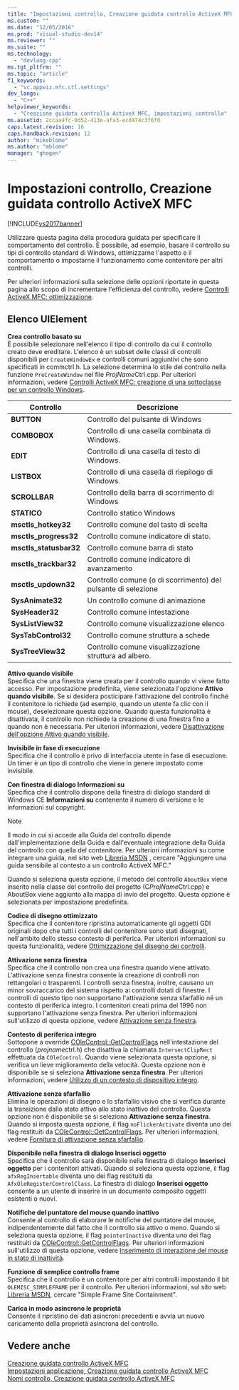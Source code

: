 ```yaml
---
title: "Impostazioni controllo, Creazione guidata controllo ActiveX MFC | Microsoft Docs"
ms.custom: ""
ms.date: "12/05/2016"
ms.prod: "visual-studio-dev14"
ms.reviewer: ""
ms.suite: ""
ms.technology: 
  - "devlang-cpp"
ms.tgt_pltfrm: ""
ms.topic: "article"
f1_keywords: 
  - "vc.appwiz.mfc.ctl.settings"
dev_langs: 
  - "C++"
helpviewer_keywords: 
  - "Creazione guidata controllo ActiveX MFC, impostazioni controllo"
ms.assetid: 2ccaa4fc-0d52-413e-afa3-ecd474c3f6f0
caps.latest.revision: 16
caps.handback.revision: 12
author: "mikeblome"
ms.author: "mblome"
manager: "ghogen"
---
```

# Impostazioni controllo, Creazione guidata controllo ActiveX MFC
[!INCLUDE[vs2017banner](../../assembler/inline/includes/vs2017banner.md)]

Utilizzare questa pagina della procedura guidata per specificare il comportamento del controllo.  È possibile, ad esempio, basare il controllo su tipi di controllo standard di Windows, ottimizzarne l'aspetto e il comportamento o impostarne il funzionamento come contenitore per altri controlli.  
  
 Per ulteriori informazioni sulla selezione delle opzioni riportate in questa pagina allo scopo di incrementare l'efficienza del controllo, vedere [Controlli ActiveX MFC: ottimizzazione](../../mfc/mfc-activex-controls-optimization.md).  
  
## Elenco UIElement  
 **Crea controllo basato su**  
 È possibile selezionare nell'elenco il tipo di controllo da cui il controllo creato deve ereditare.  L'elenco è un subset delle classi di controlli disponibili per `CreateWindowEx` e controlli comuni aggiuntivi che sono specificati in commctrl.h.  La selezione determina lo stile del controllo nella funzione `PreCreateWindow` nel file *ProjName*Ctrl.cpp.  Per ulteriori informazioni, vedere [Controlli ActiveX MFC: creazione di una sottoclasse per un controllo Windows](../../mfc/mfc-activex-controls-subclassing-a-windows-control.md).  
  
|Controllo|Descrizione|  
|---------------|-----------------|  
|**BUTTON**|Controllo del pulsante di Windows|  
|**COMBOBOX**|Controllo di una casella combinata di Windows.|  
|**EDIT**|Controllo di una casella di testo di Windows.|  
|**LISTBOX**|Controllo di una casella di riepilogo di Windows.|  
|**SCROLLBAR**|Controllo della barra di scorrimento di Windows|  
|**STATICO**|Controllo statico Windows|  
|**msctls\_hotkey32**|Controllo comune del tasto di scelta|  
|**msctls\_progress32**|Controllo comune indicatore di stato.|  
|**msctls\_statusbar32**|Controllo comune barra di stato|  
|**msctls\_trackbar32**|Controllo comune indicatore di avanzamento|  
|**msctls\_updown32**|Controllo comune \(o di scorrimento\) del pulsante di selezione|  
|**SysAnimate32**|Un controllo comune di animazione|  
|**SysHeader32**|Controllo comune intestazione|  
|**SysListView32**|Controllo comune visualizzazione elenco|  
|**SysTabControl32**|Controllo comune struttura a schede|  
|**SysTreeView32**|Controllo comune visualizzazione struttura ad albero.|  
  
 **Attivo quando visibile**  
 Specifica che una finestra viene creata per il controllo quando vi viene fatto accesso.  Per impostazione predefinita, viene selezionata l'opzione **Attivo quando visibile**.  Se si desidera posticipare l'attivazione del controllo finché il contenitore lo richiede \(ad esempio, quando un utente fa clic con il mouse\), deselezionare questa opzione.  Quando questa funzionalità è disattivata, il controllo non richiede la creazione di una finestra fino a quando non è necessaria.  Per ulteriori informazioni, vedere [Disattivazione dell'opzione Attivo quando visibile](../../mfc/turning-off-the-activate-when-visible-option.md).  
  
 **Invisibile in fase di esecuzione**  
 Specifica che il controllo è privo di interfaccia utente in fase di esecuzione.  Un timer è un tipo di controllo che viene in genere impostato come invisibile.  
  
 **Con finestra di dialogo Informazioni su**  
 Specifica che il controllo dispone della finestra di dialogo standard di Windows CE **Informazioni su** contenente il numero di versione e le informazioni sul copyright.  
  
> [!NOTE]
>  Il modo in cui si accede alla Guida del controllo dipende dall'implementazione della Guida e dall'eventuale integrazione della Guida del controllo con quella del contenitore.  Per ulteriori informazioni su come integrare una guida, nel sito web [Libreria MSDN](http://go.microsoft.com/fwlink/?linkID=150542) , cercare "Aggiungere una guida sensibile al contesto a un controllo ActiveX MFC."  
  
 Quando si seleziona questa opzione, il metodo del controllo `AboutBox` viene inserito nella classe del controllo del progetto \(C*ProjName*Ctrl.cpp\) e AboutBox viene aggiunto alla mappa di invio del progetto.  Questa opzione è selezionata per impostazione predefinita.  
  
 **Codice di disegno ottimizzato**  
 Specifica che il contenitore ripristina automaticamente gli oggetti GDI originali dopo che tutti i controlli del contenitore sono stati disegnati, nell'ambito dello stesso contesto di periferica.  Per ulteriori informazioni su questa funzionalità, vedere [Ottimizzazione del disegno dei controlli](../../mfc/optimizing-control-drawing.md).  
  
 **Attivazione senza finestra**  
 Specifica che il controllo non crea una finestra quando viene attivato.  L'attivazione senza finestra consente la creazione di controlli non rettangolari o trasparenti. I controlli senza finestra, inoltre, causano un minor sovraccarico del sistema rispetto ai controlli dotati di finestre.  I controlli di questo tipo non supportano l'attivazione senza sfarfallio né un contesto di periferica integro.  I contenitori creati prima del 1996 non supportano l'attivazione senza finestra.  Per ulteriori informazioni sull'utilizzo di questa opzione, vedere [Attivazione senza finestra](../../mfc/providing-windowless-activation.md).  
  
 **Contesto di periferica integro**  
 Sottopone a override [COleControl::GetControlFlags](../Topic/COleControl::GetControlFlags.md) nell'intestazione del controllo \(*projname*ctrl.h\) che disattiva la chiamata `IntersectClipRect` effettuata da `COleControl`.  Quando viene selezionata questa opzione, si verifica un lieve miglioramento della velocità.  Questa opzione non è disponibile se si seleziona **Attivazione senza finestra**.  Per ulteriori informazioni, vedere [Utilizzo di un contesto di dispositivo integro](../../mfc/using-an-unclipped-device-context.md).  
  
 **Attivazione senza sfarfallio**  
 Elimina le operazioni di disegno e lo sfarfallio visivo che si verifica durante la transizione dallo stato attivo allo stato inattivo del controllo.  Questa opzione non è disponibile se si seleziona **Attivazione senza finestra**.  Quando si imposta questa opzione, il flag `noFlickerActivate` diventa uno dei flag restituiti da [COleControl::GetControlFlags](../Topic/COleControl::GetControlFlags.md).  Per ulteriori informazioni, vedere [Fornitura di attivazione senza sfarfallio](../../mfc/providing-flicker-free-activation.md).  
  
 **Disponibile nella finestra di dialogo Inserisci oggetto**  
 Specifica che il controllo sarà disponibile nella finestra di dialogo **Inserisci oggetto** per i contenitori attivati.  Quando si seleziona questa opzione, il flag `afxRegInsertable` diventa uno dei flag restituiti da `AfxOleRegisterControlClass`.  La finestra di dialogo **Inserisci oggetto** consente a un utente di inserire in un documento composito oggetti esistenti o nuovi.  
  
 **Notifiche del puntatore del mouse quando inattivo**  
 Consente al controllo di elaborare le notifiche del puntatore del mouse, indipendentemente dal fatto che il controllo sia attivo o meno.  Quando si seleziona questa opzione, il flag `pointerInactive` diventa uno dei flag restituiti da [COleControl::GetControlFlags](../Topic/COleControl::GetControlFlags.md).  Per ulteriori informazioni sull'utilizzo di questa opzione, vedere [Inserimento di interazione del mouse in stato di inattività](../../mfc/providing-mouse-interaction-while-inactive.md).  
  
 **Funzione di semplice controllo frame**  
 Specifica che il controllo è un contenitore per altri controlli impostando il bit `OLEMISC_SIMPLEFRAME` per il controllo.  Per ulteriori informazioni, sul sito web [Libreria MSDN](http://go.microsoft.com/fwlink/?linkID=150542), cercare "Simple Frame Site Containment".  
  
 **Carica in modo asincrono le proprietà**  
 Consente il ripristino dei dati asincroni precedenti e avvia un nuovo caricamento della proprietà asincrona del controllo.  
  
## Vedere anche  
 [Creazione guidata controllo ActiveX MFC](../../mfc/reference/mfc-activex-control-wizard.md)   
 [Impostazioni applicazione, Creazione guidata controllo ActiveX MFC](../../mfc/reference/application-settings-mfc-activex-control-wizard.md)   
 [Nomi controllo, Creazione guidata controllo ActiveX MFC](../../mfc/reference/control-names-mfc-activex-control-wizard.md)
